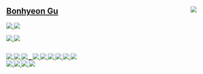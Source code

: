 
<div align="">

<a href="https://solved.ac/whkakrkr"><img align="right" src="https://github-readme-stats.vercel.app/api/top-langs/?layout=compact&langs_count=4&exclude_repo=BREAK_nvr2,BREAK_OS-NVR,&hide=html,css,scss,ejs&username=BonhyeonGu"/>
    
 ## Bonhyeon Gu
  
  <a href="https://bonhyeon.9bon.org/"><img src="https://img.shields.io/badge/-Whoami-61DAFB?style=for-the-badge&logo=react&logoColor=000000"/> <a href="https://docs.9bon.org"><img src="https://img.shields.io/badge/-Dev_Blog-4285F4?style=for-the-badge&logo=hugo&logoColor=FFFFFF"/>

  <a href="bonhyeon.gu@9bon.org"><img src="https://img.shields.io/badge/-bonhyeon.gu@9bon.org-EA4335?style=for-the-badge&logo=gmail&logoColor=FFFFFF"/> <a href="https://cloud.9bon.org"><img src="https://img.shields.io/badge/-Storage-0082C9?style=for-the-badge&logo=nextcloud&logoColor=FFFFFF"/> 
  
## 
  
  <img src="https://img.shields.io/badge/-debian-A81D33?style=flat-square&logo=debian"/>  <img src="https://img.shields.io/badge/-ubuntu-E95420?style=flat-square&logo=ubuntu&logoColor=FFFFFF"/> <img src="https://img.shields.io/badge/-Kubernetes-326CE5?style=flat-square&logo=Kubernetes&logoColor=FFFFFF"/> _ <img src="https://img.shields.io/badge/-Nginx-009639?style=flat-square&logo=nginx"/> <img src="https://img.shields.io/badge/-Apache-D22128?style=flat-square&logo=apache"/> <img src="https://img.shields.io/badge/-Flask-000000?style=flat-square&logo=flask&logoColor=FFFFFF"/> <img src="https://img.shields.io/badge/-MariaDB-003545?style=flat-square&logo=mariadb&logoColor=FFFFFF"/> <img src="https://img.shields.io/badge/-MSSQL-CC2927?style=flat-square&logo=MicrosoftSQLServer&logoColor=FFFFFF"/> <img src="https://img.shields.io/badge/-MongoDB-47A248?style=flat-square&logo=MongoDB&logoColor=FFFFFF)"/> 
   <br/><img src="https://img.shields.io/badge/-C%2B%2B-00599C?style=flat-square&logo=c%2B%2B&logoColor=FFFFFF"/> <img src="https://img.shields.io/badge/-Python-3776AB?style=flat-square&logo=python&logoColor=FFFFFF"/> <img src="https://img.shields.io/badge/-Javascript-F7DF1E?style=flat-square&logo=javascript&logoColor=000000"/> <img src="https://img.shields.io/badge/-Go-00ADD8?style=flat-square&logo=go&logoColor=FFFFFF"/>
</div>
